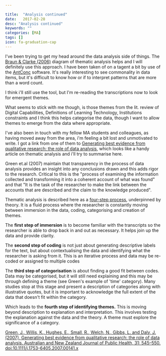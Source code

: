 ```yaml
---
 
title:  "Analysis continued"
date:   2017-02-28
desc: "Analysis continued"
keywords: ""
categories: [MA]
tags: []
icon: fa-graduation-cap
---
```

I've been trying to get my head around the data analysis side of things. The [Braun & Clarke (2006)](https://www.researchgate.net/profile/Eliana_Gallardo_Echenique/publication/275952540/figure/fig1/AS:294476196139009@1447220004396/Figure-1-Phases-of-Thematic-Analysis-Adapted-from-Braun-Clarke-2006-p-87.png) diagram of thematic analysis helps and I will definitely use this approach. I have been taken of on a tagent a bit by use of the [AntConc](http://www.laurenceanthony.net/software.html) software. It's really interesting to see commonality in data items, but it's difficult to know how or if to interpret patterns that are more than a word count.

I think i'll still use the tool, but I'm re-reading the transcriptions now to look for emergent themes.

What seems to stick with me though, is those themes from the lit. review of Digital Capabilities, Definitions of Learning Technology, Institutions constraints and I think this helps categorise the data, though I want to allow themes to emerge from the data where appropriate.

I've also been in touch with my fellow MA students and colleagues, as having moved away from the area, i'm feeling a bit lost and unmotivated to write.  I got a link from one of them to [Generating best evidence from qualitative research: the role of data analysis](http://onlinelibrary.wiley.com/doi/10.1111/j.1753-6405.2007.00141.x/full), which looks like a handy article on thematic analysis and i'll try to summarise here.

Green et.al (2007) maintain that transparency in the process of data analysis provides an insight into any conclusions drawn and this adds rigor to the research. Critical to this is the "process of examining the information collected and transforming it into a coherent account of what was found" and that "It is the task of the researcher to make the link between the accounts that are described and the claim to the knowledge produced".

Thematic analysis is described here as a [four-step process](http://onlinelibrary.wiley.com/store/10.1111/j.1753-6405.2007.00141.x/asset/image_n/AZPH_141_f1.gif?v=1&t=j1w5akkg&s=228214e54718b1424f29939fe27d62696f04f51c), underpinned by theory. It is a fluid process where the researcher is constantly moving between immersion in the data, coding, categorising and creation of themes.

The **first step of immersion** is to become familiar with the transcripts so the researcher is able to drop back in and out as necessary. It helps join up the data and provide clarity.

The **second step of coding** is not just about generating descriptive labels for the text, but about contextualising the data and identifying what the researcher is asking from it. This is an iterative process and data may be re-coded or assigned to multiple codes

The **third step of categorisation** is about finding a good fit between codes. Data may be categorised, but it will still need explaining and this may be through defining a theme (see Green's example of 'time' category). Many studies stop at this stage and present a description of categories along with illustrative quotes, but it is important to acknowledge the full extent of the data that doesn't fit within the category.

Which leads to the **fourth step of identifying themes.** This is moving beyond description to explanation and interpretation. This involves testing the explanation against the data and the theory. A theme must explore the significance of a category.

[Green, J., Willis, K., Hughes, E., Small, R., Welch, N., Gibbs, L. and Daly, J. (2007), Generating best evidence from qualitative research: the role of data analysis. Australian and New Zealand Journal of Public Health, 31: 545–550. doi:10.1111/j.1753-6405.2007.00141.x](http://onlinelibrary.wiley.com/doi/10.1111/j.1753-6405.2007.00141.x/full)
